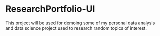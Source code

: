 # ResearchPortfolio-UI
This project will be used for demoing some of my personal data analysis and data science project used to research random topics of interest. 
